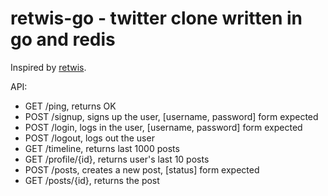 # retwis-go - twitter clone written in go and redis

Inspired by [retwis](https://github.com/antirez/retwis).

API:

- GET /ping, returns OK
- POST /signup, signs up the user, [username, password] form expected
- POST /login, logs in the user, [username, password] form expected
- POST /logout, logs out the user
- GET /timeline, returns last 1000 posts
- GET /profile/{id}, returns user's last 10 posts
- POST /posts, creates a new post, [status] form expected
- GET /posts/{id}, returns the post
